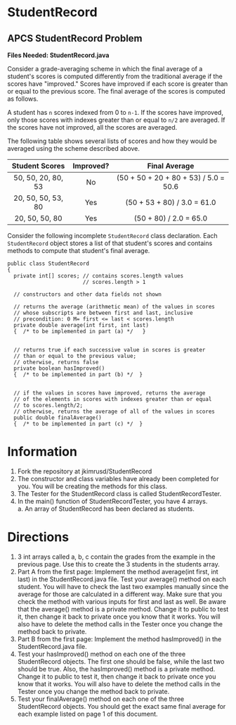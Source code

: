 # StudentRecord
## APCS StudentRecord Problem

**Files Needed: StudentRecord.java**

Consider a grade-averaging scheme in which the final average of a student's scores is computed differently from the traditional average if the scores have "improved." Scores have improved if each score is greater than or equal to the previous score. The final average of the scores is computed as follows.

A student has `n` scores indexed from 0 to `n-1`. If the scores have improved, only those scores with indexes greater than or equal to `n/2` are averaged. If the scores have not improved, all the scores are averaged.

The following table shows several lists of scores and how they would be averaged using the scheme described above.

| Student Scores | Improved? | Final Average |
|:---:|:---:|:---:|
| 50, 50, 20, 80, 53 | No | (50 + 50 + 20 + 80 + 53) / 5.0 = 50.6 |
| 20, 50, 50, 53, 80 | Yes | (50 + 53 + 80) / 3.0 = 61.0 |
| 20, 50, 50, 80 | Yes | (50 + 80) / 2.0 = 65.0 |

Consider the following incomplete `StudentRecord` class declaration. Each `StudentRecord` object stores a list of that student's scores and contains methods to compute that student's final average.

```
public class StudentRecord
{
  private int[] scores; // contains scores.length values
                        // scores.length > 1
                        
  // constructors and other data fields not shown
  
  // returns the average (arithmetic mean) of the values in scores
  // whose subscripts are between first and last, inclusive
  // precondition: 0 M= first <= last < scores.length
  private double average(int first, int last)
  {  /* to be implemented in part (a) */   }
  
  
  // returns true if each successive value in scores is greater
  // than or equal to the previous value;
  // otherwise, returns false
  private boolean hasImproved()
  {  /* to be implemented in part (b) */  }
  
  
  // if the values in scores have improved, returns the average
  // of the elements in scores with indexes greater than or equal
  // to scores.length/2;
  // otherwise, returns the average of all of the values in scores
  public double finalAverage()
  {  /* to be implemented in part (c) */  }
```

# Information

1. Fork the repository at jkimrusd/StudentRecord
2. The constructor and class variables have already been completed for you. You will be creating the
methods for this class.
3. The Tester for the StudentRecord class is called StudentRecordTester.
4. In the main() function of StudentRecordTester, you have 4 arrays.  
a. An array of StudentRecord has been declared as students.

# Directions
1. 3 int arrays called a, b, c contain the grades from the example in the previous page. Use this to
create the 3 students in the students array.
2. Part A from the first page: Implement the method average(int first, int last) in the
StudentRecord.java file. Test your average() method on each student. You will have to check the
last two examples manually since the average for those are calculated in a different way. Make sure
that you check the method with various inputs for first and last as well. Be aware that the average()
method is a private method. Change it to public to test it, then change it back to private once
you know that it works. You will also have to delete the method calls in the Tester once you change
the method back to private.
3. Part B from the first page: Implement the method hasImproved() in the StudentRecord.java file.
4. Test your hasImproved() method on each one of the three StudentRecord objects. The first one
should be false, while the last two should be true. Also, the hasImproved() method is a
private method. Change it to public to test it, then change it back to private once you know
that it works. You will also have to delete the method calls in the Tester once you change the method
back to private.
5. Test your finalAverage() method on each one of the three StudentRecord objects. You
should get the exact same final average for each example listed on page 1 of this document.
